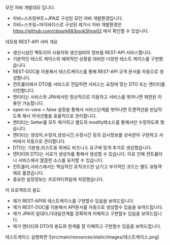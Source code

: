 모던 자바 개발데모 입니다.
- 자바+스프링부트+JPA로 구성된 모던 자바 개발환경입니다.
- 자바+스프링+마이바티스로 구성된 레거시 자바 개발환경은 https://github.com/cbpark68/bookShop02 에서 확인할 수 있습니다.

데모용 REST-API 서버 개요
- 생산시설인 팩토리의 사용자와 생산설비의 정보를 REST-API 서비스합니다.
- 기본적인 테스트 케이스외 예외적인 상황을 대비한 다양한 테스트 케이스를 구현했습니다.
- REST-DOC을 이용해서 테스트케이스를 통해 REST-API 규격 문서를 자동으로 생성합니다.
- 컨트롤러에서 DTO를 서비스로 전달하면 서비스는 요청에 맞는 DTO 또는 엔티티를 리턴합니다.
- 엔티티는 서비스와 JPA에서만 정상적으로 이용하고 서비스를 벗어나면 제한된 이용만 가능합니다.
- open-in-view = false 설정을 통해서 서비스단계를 벗어나면 트랜잭션을 반납하도록 해서 커낵션풀을 효율적으로 관리합니다.
- 엔티티는 Setter를 모두 제거하고 별도의 modify메소드를 통해서만 수정하도록 했습니다.
- 엔티티는 생성자,수정자,생성시간,수정시간 등의 감사정보를 상속받아 구현하고 서버에서 자동으로 관리합니다.
- DTO는 기본용,리스트용 외에도 비즈니스 요구에 맞게 추가로 생성했습니다.
- 엔티티와 DTO는 서로가 생성자를 통해서 생성할 수 있습니다. 이로 인해 컨트롤러나 서비스에서 깔끔한 소스를 유지할 수 있습니다.
- 컨트롤러,서비스에서는 핵심적인 로직코드만 남기고 부가적인 코드는 별도 유틸객체로 옮겼습니다.
- 중요한 설정정보는 프로퍼티파일에 저장했습니다.

이 프로젝트의 용도
- 제가 REST-API와 테스트케이스를 구현할수 있음을 보여드립니다.
- 제가 REST-DOC를 이용해서 API문서를 자동으로 생성할수 있음을 보여드립니다.
- 제가 JPA의 일대다,다대일관계를 정확하게 이해하고 구현할수 있음을 보여드립니다.
- 제가 엔티티와 DTO의 용도와 한계를 잘 이해하고 구현할수 있음을 보여드립니다.

테스트케이스 실행화면
![src/main/resources/static/images/테스트케이스.png]
